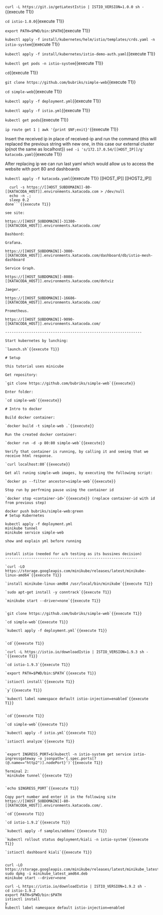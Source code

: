 `curl -L https://git.io/getLatestIstio | ISTIO_VERSION=1.0.0 sh -`{{execute T1}}

`cd istio-1.0.0`{{execute T1}}

`export PATH=$PWD/bin:$PATH`{{execute T1}}

`kubectl apply -f install/kubernetes/helm/istio/templates/crds.yaml -n istio-system`{{execute T1}}

`kubectl apply -f install/kubernetes/istio-demo-auth.yaml`{{execute T1}}

`kubectl get pods -n istio-system`{{execute T1}}

`cd`{{execute T1}}

`git clone https://github.com/bubriks/simple-web`{{execute T1}}

`cd simple-web`{{execute T1}}

`kubectl apply -f deployment.yml`{{execute T1}}

`kubectl apply -f istio.yml`{{execute T1}}

`kubectl get pods`{{execute T1}}

`ip route get 1 | awk '{print $NF;exit}'`{{execute T1}}

Insert the received ip in place of received-ip and run the command (this will replaced the previous string with new one, in this case our external cluster ip{not the same as localhost})
`sed -i 's/172.17.0.54/[[HOST_IP]]/g' katacoda.yaml`{{execute T1}}

After replacing ip we can run last yaml which would allow us to access the website with port 80 and dashboards

`kubectl apply -f katacoda.yaml`{{execute T1}}
[[HOST_IP]]
[[HOST2_IP]]
```while true; do
  curl -s https://[[HOST_SUBDOMAIN]]-80-[[KATACODA_HOST]].environments.katacoda.com > /dev/null
  echo -n .;
  sleep 0.2
done```{{execute T1}}

see site:

https://[[HOST_SUBDOMAIN]]-31380-[[KATACODA_HOST]].environments.katacoda.com/

Dashbord:

Grafana.

https://[[HOST_SUBDOMAIN]]-3000-[[KATACODA_HOST]].environments.katacoda.com/dashboard/db/istio-mesh-dashboard

Service Graph.

https://[[HOST_SUBDOMAIN]]-8088-[[KATACODA_HOST]].environments.katacoda.com/dotviz

Jaeger.

https://[[HOST_SUBDOMAIN]]-16686-[[KATACODA_HOST]].environments.katacoda.com/

Prometheus.

https://[[HOST_SUBDOMAIN]]-9090-[[KATACODA_HOST]].environments.katacoda.com/

---------------------------------------------------------------

Start kubernetes by lunching:

`launch.sh`{{execute T1}}

# Setup

this tutorial uses minicube

Get repository:

`git clone https://github.com/bubriks/simple-web`{{execute}}

Enter folder:

`cd simple-web`{{execute}}

# Intro to docker

Build docker container:

`docker build -t simple-web .`{{execute}}

Run the created docker container:

`docker run -d -p 80:80 simple-web`{{execute}}

Verify that container is running, by calling it and seeing that we receive html response.

`curl localhost:80`{{execute}}

Get all runing simple-web images, by executing the following script:

`docker ps --filter ancestor=simple-web`{{execute}}

Stop run by perfrming pause using the container id

`docker stop <container-id>`{{execute}} (replace container-id with id from previous step)

docker push bubriks/simple-web:green
# Setup Kubernetes

kubectl apply -f deployment.yml
minikube tunnel
minikube service simple-web

show and explain yml before running


install istio (needed for a/b testing as its bussines decision)
-------------------------------------------------------------

`curl -LO https://storage.googleapis.com/minikube/releases/latest/minikube-linux-amd64`{{execute T1}}

`install minikube-linux-amd64 /usr/local/bin/minikube`{{execute T1}}

`sudo apt-get install -y conntrack`{{execute T1}}

`minikube start --driver=none`{{execute T1}}


`git clone https://github.com/bubriks/simple-web`{{execute T1}}

`cd simple-web`{{execute T1}}

`kubectl apply -f deployment.yml`{{execute T1}}


`cd`{{execute T1}}

`curl -L https://istio.io/downloadIstio | ISTIO_VERSION=1.9.3 sh -`{{execute T1}}

`cd istio-1.9.3`{{execute T1}}

`export PATH=$PWD/bin:$PATH`{{execute T1}}

`istioctl install`{{execute T1}}

`y`{{execute T1}}

`kubectl label namespace default istio-injection=enabled`{{execute T1}}


`cd`{{execute T1}}

`cd simple-web`{{execute T1}}

`kubectl apply -f istio.yml`{{execute T1}}

`istioctl analyze`{{execute T1}}


`export INGRESS_PORT=$(kubectl -n istio-system get service istio-ingressgateway -o jsonpath='{.spec.ports[?(@.name=="http2")].nodePort}')`{{execute T1}}

Terminal 2:
`minikube tunnel`{{execute T2}}


`echo $INGRESS_PORT`{{execute T1}}

Copy port number and enter it in the following site
https://[[HOST_SUBDOMAIN]]-80-[[KATACODA_HOST]].environments.katacoda.com/.

`cd`{{execute T1}}

`cd istio-1.9.2`{{execute T1}}

`kubectl apply -f samples/addons`{{execute T1}}

`kubectl rollout status deployment/kiali -n istio-system`{{execute T1}}

`istioctl dashboard kiali`{{execute T1}}


curl -LO https://storage.googleapis.com/minikube/releases/latest/minikube_latest_amd64.deb
sudo dpkg -i minikube_latest_amd64.deb
minikube start --driver=none

curl -L https://istio.io/downloadIstio | ISTIO_VERSION=1.9.2 sh -
cd istio-1.9.2
export PATH=$PWD/bin:$PATH
istioctl install
y
kubectl label namespace default istio-injection=enabled